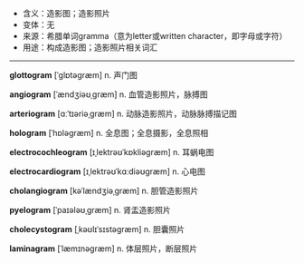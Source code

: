 - <span class="definition">含义：造影图；造影照片</span>
- <span class="definition">变体：无</span>
- <span class="definition">来源：希腊单词gramma（意为letter或written character，即字母或字符）</span>
- <span class="definition">用途：构成造影图；造影照片相关词汇</span>

---

<span class="vocabulary">**glottogram**</span> [ˈglɒtəgræm] n. 声门图

<span class="vocabulary">**angiogram**</span> [ˈændʒiəʊˌɡræm] n. 血管造影照片，脉搏图

<span class="vocabulary">**arteriogram**</span> [ɑːˈtɪəriəˌɡræm] n. 动脉造影照片，动脉脉搏描记图

<span class="vocabulary">**hologram**</span> [ˈhɒləɡræm] n. 全息图；全息摄影，全息照相

<span class="vocabulary">**electrocochleogram**</span> [ɪˌlektrəʊˈkɒkliəɡræm] n. 耳蜗电图

<span class="vocabulary">**electrocardiogram**</span> [ɪˌlektrəʊˈkɑːdiəʊɡræm] n. 心电图  

<span class="vocabulary">**cholangiogram**</span> [kəˈlændʒiəˌɡræm] n. 胆管造影照片 

<span class="vocabulary">**pyelogram**</span> [ˈpaɪələʊˌɡræm] n. 肾盂造影照片

<span class="vocabulary">**cholecystogram**</span> [ˌkəʊlɪˈsɪstəgræm] n. 胆囊照片

<span class="vocabulary">**laminagram**</span> [ˈlæmɪnəgræm] n. 体层照片，断层照片
